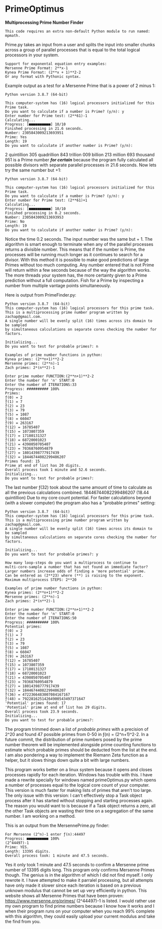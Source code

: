 # PrimeOptimus
****Multiprocessing Prime Number Finder****
```
This code requires an extra non-default Python module to run named: mpmath.
```
Prime.py takes an input from a user and splits the input into smaller chunks across a 
group of parallel processes that is equal to the total logical processors in your system.
```
Support for exponental equation entry examples: 
Mersenne Prime Format: 2**x-1
Kynea Prime Format: (2**x + 1)**2-2
Or any format with Pythonic syntax.
```
Example output as a test for a Mersenne Prime that is a power of 2 minus 1:
```
Python version 3.8.7 (64-bit)

This computer-system has (16) logical processors initialized for this Prime task.
Do you want to calculate if a number is Prime? (y/n): y
Enter number for Prime test: (2**61)-1
Calculating...
Progress: [■■■■■■■■■■] 10/10 
Finished processing in 21.6 seconds.
Number: 2305843009213693951
Prime: Yes
Length: 19
Do you want to calculate if another number is Prime? (y/n): 
```
2 quintillion 305 quadrillion 843 trillion 009 billion 213 million 693 thousand 951 is a Prime number ***for certain*** because the program fully calculated all possible divisors with separate parallel processes in 21.6 seconds. Now lets try the same number but +1:
```
Python version 3.8.7 (64-bit)

This computer-system has (16) logical processors initialized for this Prime task.
Do you want to calculate if a number is Prime? (y/n): y
Enter number for Prime test: (2**61)+1
Calculating...
Progress: [■■■■■■■■■■] 10/10
Finished processing in 0.2 seconds.
Number: 2305843009213693953
Prime: No
Length: 19
Do you want to calculate if another number is Prime? (y/n): 
```
Notice the time 0.2 seconds. The input number was the same but + 1. The algorithm is smart enough to terminate when any of the parallel processes returns a divisible number. This means that if the number is Prime, the processes will be running much longer as it continues to search for a divisor. With this method it is possible to make good predictions of large Primes without too much computing. Any number entered that is not Prime will return within a few seconds because of the way the algorithm works. The more threads your system has, the more certainty given to a Prime prediction without a full computation. Fish for a Prime by inspecting a number from multiple vantage points simultaneously.

Here is output from PrimeFinder.py:
```
Python version 3.8.7  (64-bit)
This computer-system has (16) logical processors for this prime task.
This is a multiprocessing prime number program written by zachap@gmail.com.
A single number will be evenly split (16) times across its domain to be sampled
by simultaneous calculations on separate cores checking the number for factors.

Initializing...
Do you want to test for probable primes?: n

Examples of prime number functions in python: 
Kynea primes: (2**n+1)**2-2
Mersenne primes: (2**n)-1
Zach primes: 2*(n**2)-1

Enter prime number FUNCTION:(2**n+1)**2-2
Enter the number for 'n' START:0
Enter the number of ITERATIONS:33
Progress: ########## 100%
Primes:
ƒ(0) = 2
ƒ(1) = 7
ƒ(2) = 23
ƒ(3) = 79
ƒ(5) = 1087
ƒ(8) = 66047
ƒ(9) = 263167
ƒ(12) = 16785407
ƒ(15) = 1073807359
ƒ(17) = 17180131327
ƒ(18) = 68720001023
ƒ(21) = 4398050705407
ƒ(23) = 70368760954879
ƒ(27) = 18014398777917439
ƒ(32) = 18446744082299486207
Primes found: 15
Prime at end of list has 20 digits.
Overall process took 1 minute and 52.6 seconds.
Initializing...
Do you want to test for probable primes?: 
```
The last number ƒ(32) took about the same amount of time to calculate as all the previous calculations combined. 18446744082299486207 (18.44 quintillion)
Due to my core count potential. For faster calculations beyond (with a slower computer) the program also has a "probable primes" setting:
```
Python version 3.8.7  (64-bit)
This computer-system has (16) logical processors for this prime task.
This is a multiprocessing prime number program written by zachap@gmail.com.
A single number will be evenly split (16) times across its domain to be sampled
by simultaneous calculations on separate cores checking the number for factors.

Initializing...
Do you want to test for probable primes?: y

How many loop-steps do you want a multiprocess to continue to
multi-core-sample a number that has not found an immediate factor?
Larger numbers increase odds of finding a 'more potential' prime.
Can be entered as (2**23) where (**) is raising to the exponent.
Maximum multiprocess STEPS: 2**20

Examples of prime number functions in python: 
Kynea primes: (2**n+1)**2-2
Mersenne primes: (2**n)-1
Zach primes: 2*(n**2)-1

Enter prime number FUNCTION:(2**n+1)**2-2
Enter the number for 'n' START:0
Enter the number of ITERATIONS:50
Progress: ########## 100%
Potential primes:
ƒ(0) = 2
ƒ(1) = 7
ƒ(2) = 23
ƒ(3) = 79
ƒ(5) = 1087
ƒ(8) = 66047
ƒ(9) = 263167
ƒ(12) = 16785407
ƒ(15) = 1073807359
ƒ(17) = 17180131327
ƒ(18) = 68720001023
ƒ(21) = 4398050705407
ƒ(23) = 70368760954879
ƒ(27) = 18014398777917439
ƒ(32) = 18446744082299486207
ƒ(36) = 4722366483007084167167
ƒ(48) = 79228162514264900543497371647
'Potential' primes found: 17
'Potential' prime at end of list has 29 digits.
Overall process took 23.9 seconds.
Initializing...
Do you want to test for probable primes?: 
```
The program trimmed down a list of *probable primes* with a precision of 2^20 and found 47 possible primes from 0-50 in ƒ(n) = (2^n+1)^2-2. In a future commit, the distribution of prime numbers posed by the prime number theorem will be implemented alongside prime counting functions to estimate which probable primes should be deducted from the list at the end. I am also pondering a way to implement the Riemann Zeta function as a helper, but it slows things down quite a bit with large numbers.

This program works better on a linux system because it opens and closes processes rapidly for each iteration. Windows has trouble with this. I have made a rewrite specially for windows named primeOptimus.py which opens a number of processes equal to the logical core count of your computer. This version is much faster for making lists of primes that aren't too large. The only issue with this version: I can't effectively stop a Task object process after it has started without stopping and starting processes again. The reason you would want to is because if a Task object returns a zero, all the other Task objects are wasting their time on a segregation of the same number. I am working on a method. 

This is an output from the MersennePrime.py finder:
```
For Mersenne (2^n)-1 enter ƒ(n):44497
Progress: ■■■■■■■■■■ 100% 
(2^44497)-1
Prime: YES.
Length: 13395 digits.
Overall process took: 1 minute and 47.5 seconds.
```
Yes it only took 1 minute and 47.5 seconds to confirm a Mersenne prime number of 13395 digits long.
This program only confirms Mersenne Primes though.
The genius is in the algorithm of which I did not find myself. I only rewrote it.
I have attempted to make it parralel processing, but all attempts have only made it slower since
each iteration is based on a previous unknown modulus that cannot be set up very efficiently in python.
This website shows all Mersenne Primes that have been proven:
https://www.mersenne.org/primes/
(2^44497)-1 is listed.
I would rather use my own program to find prime numbers because I know how it works and I when their program runs on your computer when you reach 99% complete with this algorithm, they could easily upload your current modulus and take the find from you.


